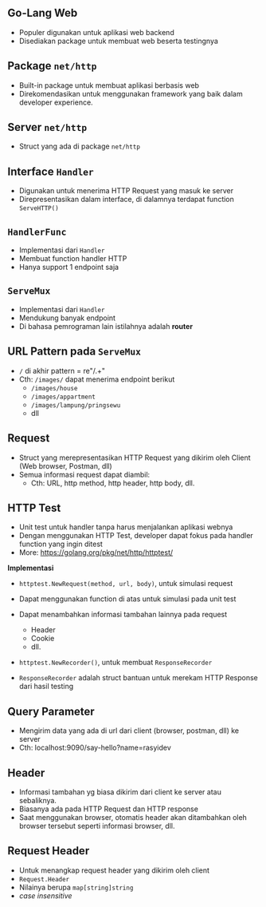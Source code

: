 ## Go-Lang Web
- Populer digunakan untuk aplikasi web backend
- Disediakan package untuk membuat web beserta testingnya

## Package `net/http`
- Built-in package untuk membuat aplikasi berbasis web
- Direkomendasikan untuk menggunakan framework yang baik dalam developer experience.

## Server `net/http`
- Struct yang ada di package `net/http`

## Interface `Handler`
- Digunakan untuk menerima HTTP Request yang masuk ke server
- Direpresentasikan dalam interface, di dalamnya terdapat function `ServeHTTP()`

## `HandlerFunc`
- Implementasi dari `Handler`
- Membuat function handler HTTP
- Hanya support 1 endpoint saja

## `ServeMux`
- Implementasi dari `Handler`
- Mendukung banyak endpoint
- Di bahasa pemrograman lain istilahnya adalah **router**

## URL Pattern pada `ServeMux`
- `/` di akhir pattern = re"/.+"
- Cth: `/images/` dapat menerima endpoint berikut
  - `/images/house`
  - `/images/appartment`
  - `/images/lampung/pringsewu`
  - dll

## Request
- Struct yang merepresentasikan HTTP Request yang dikirim oleh Client (Web browser, Postman, dll)
- Semua informasi request dapat diambil:
  - Cth: URL, http method, http header, http body, dll.


## HTTP Test
- Unit test untuk handler tanpa harus menjalankan aplikasi webnya
- Dengan menggunakan HTTP Test, developer dapat fokus pada handler function yang ingin ditest
- More: https://golang.org/pkg/net/http/httptest/

**Implementasi**
- `httptest.NewRequest(method, url, body)`, untuk simulasi request
- Dapat menggunakan function di atas untuk simulasi pada unit test
- Dapat menambahkan informasi tambahan lainnya pada request
  - Header
  - Cookie
  - dll.

- `httptest.NewRecorder()`, untuk membuat `ResponseRecorder`
- `ResponseRecorder` adalah struct bantuan untuk merekam HTTP Response dari hasil testing

## Query Parameter
- Mengirim data yang ada di url dari client (browser, postman, dll) ke server 
- Cth: localhost:9090/say-hello?name=rasyidev

## Header
- Informasi tambahan yg biasa dikirim dari client ke server atau sebaliknya.
- Biasanya ada pada HTTP Request dan HTTP response
- Saat menggunakan browser, otomatis header akan ditambahkan oleh browser tersebut seperti informasi browser, dll.

## Request Header
- Untuk menangkap request header yang dikirim oleh client
- `Request.Header`
- Nilainya berupa `map[string]string`
- _case insensitive_